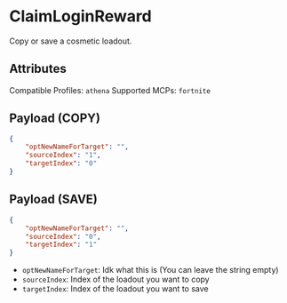 # ClaimLoginReward
Copy or save a cosmetic loadout.

## Attributes
Compatible Profiles: `athena`
Supported MCPs: `fortnite`

## Payload (COPY)
```json
{
    "optNewNameForTarget": "",
    "sourceIndex": "1",
    "targetIndex": "0"
}
```

## Payload (SAVE)
```json
{
    "optNewNameForTarget": "",
    "sourceIndex": "0",
    "targetIndex": "1"
}
```

- `optNewNameForTarget`: Idk what this is (You can leave the string empty)
- `sourceIndex`: Index of the loadout you want to copy
- `targetIndex`: Index of the loadout you want to save

